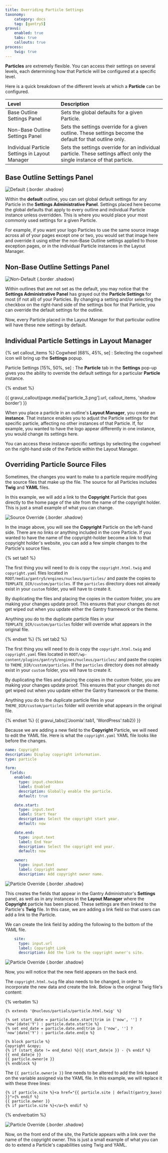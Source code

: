 ```yaml
---
title: Overriding Particle Settings
taxonomy:
    category: docs
    tag: [gantry5]
gravui:
    enabled: true
    tabs: true
    callouts: true
process:
    twig: true
---
```


**Particles** are extremely flexible. You can access their settings on several levels, each determining how that Particle will be configured at a specific level.

Here is a quick breakdown of the different levels at which a **Particle** can be configured.

| Level                                          | Description                                                                                                             |
| :-----                                         | :-----                                                                                                                  |
| Base Outline Settings Panel                    | Sets the global defaults for a given Particle.                                                                          |
| Non-Base Outline Settings Panel                | Sets the settings override for a given outline. These settings become the default for that outline only.                |
| Individual Particle Settings in Layout Manager | Sets the settings override for an individual particle. These settings affect only the single instance of that particle. |

## Base Outline Settings Panel

![Default](particle_1.png) {.border .shadow}

Within the **default** outline, you can set global default settings for any Particle in the **Settings Administrative Panel**. Settings placed here become the global defaults that apply to every outline and individual Particle instance unless overridden. This is where you would place your most commonly used settings for a given Particle.

For example, if you want your logo Particles to use the same source image across all of your pages except one or two, you would set that image here and override it using either the non-Base Outline settings applied to those exception pages, or in the individual Particle instances in the Layout Manager.

## Non-Base Outline Settings Panel

![Non-Default](particle_2.png) {.border .shadow}

Within outlines that are not set as the default, you may notice that the **Settings Administrative Panel** has grayed out the **Particle Settings** for most (if not all) of your Particles. By changing a setting and/or selecting the checkbox on the right-hand side of the settings box for that Particle, you can override the default settings for the outline. 

Now, every Particle placed in the Layout Manager for that particular outline will have these new settings by default.

## Individual Particle Settings in Layout Manager

{% set callout_items %}
Cogwheel [68%, 45%, se]
    : Selecting the cogwheel icon will bring up the **Settings** popup.

Particle Settings [15%, 50%, se]
    : The **Particle** tab in the **Settings** pop-up gives you the ability to override the default settings for a particular **Particle** instance.

{% endset %}

{{ gravui_callout(page.media['particle_3.png'].url, callout_items, 'shadow border') }}

When you place a particle in an outline's **Layout Manager**, you create an **instance**. That instance enables you to adjust the Particle settings for that specific particle, affecting no other instances of that Particle. If, for example, you wanted to have the logo appear differently in one instance, you would change its settings here.

You can access these instance-specific settings by selecting the cogwheel on the right-hand side of the Particle within the Layout Manager.

## Overriding Particle Source Files

Sometimes, the changes you want to make to a particle require modifying the source files that make up the file. The source for all Particles includes **Twig** and **YAML** files.

In this example, we will add a link to the **Copyright** Particle that goes directly to the home page of the site from the name of the copyright holder. This is just a small example of what you can change. 

![Source Override](source_1.png) {.border .shadow}

In the image above, you will see the **Copyright** Particle on the left-hand side. There are no links or anything included in the core Particle. If you wanted to have the name of the copyright-holder become a link to that copyright holder's website, you can add a few simple changes to the Particle's source files.

{% set tab1 %}

The first thing you will need to do is copy the `copyright.html.twig` and `copyright.yaml` files located in `ROOT/media/gantry5/engines/nucleus/particles/` and paste the copies to `TEMPLATE_DIR/custom/particles`. If the `particles` directory does not already exist in your `custom` folder, you will have to create it.

By duplicating the files and placing the copies in the custom folder, you are making your changes update proof. This ensures that your changes do not get wiped out when you update either the Gantry framework or the theme.

Anything you do to the duplicate particle files in your `TEMPLATE_DIR/custom/particles` folder will override what appears in the original file.

{% endset %}
{% set tab2 %}

The first thing you will need to do is copy the `copyright.html.twig` and `copyright.yaml` files located in `ROOT/wp-content/plugins/gantry5/engines/nucleus/particles/` and paste the copies to `THEME_DIR/custom/particles`. If the `particles` directory does not already exist in your `custom` folder, you will have to create it.

By duplicating the files and placing the copies in the custom folder, you are making your changes update proof. This ensures that your changes do not get wiped out when you update either the Gantry framework or the theme.

Anything you do to the duplicate particle files in your `THEME_DIR/custom/particles` folder will override what appears in the original file.

{% endset %}
{{ gravui_tabs({'Joomla':tab1, 'WordPress':tab2}) }}

Because we are adding a new field to the **Copyright** Particle, we will need to edit the YAML file. Here is what the `copyright.yaml` YAML file looks like before the changes.

```yaml
name: Copyright
description: Display copyright information.
type: particle

form:
  fields:
    enabled:
      type: input.checkbox
      label: Enabled
      description: Globally enable the particle.
      default: true

    date.start:
      type: input.text
      label: Start Year
      description: Select the copyright start year.
      default: now

    date.end:
      type: input.text
      label: End Year
      description: Select the copyright end year.
      default: now

    owner:
      type: input.text
      label: Copyright owner
      description: Add copyright owner name.
```

![Particle Override](source_3.png) {.border .shadow}

This creates the fields that appear in the Gantry Administrator's **Settings** panel, as well as in any instances in the **Layout Manager** where the **Copyright** particle has been placed. These settings are then linked to the Particle's **Twig** file. In this case, we are adding a link field so that users can add a link to the Particle.

We can create the link field by adding the following to the bottom of the YAML file.

```yaml
    site:
      type: input.url
      label: Copyright Link
      description: Add the link to the copyright owner's site.
```

![Particle Override](source_2.png) {.border .shadow}

Now, you will notice that the new field appears on the back end.

The `copyright.html.twig` file also needs to be changed, in order to incorporate the new data and create the link. Below is the original Twig file's content:

{% verbatim %}
```twig
{% extends '@nucleus/partials/particle.html.twig' %}

{% set start_date = particle.date.start|trim in ['now', ''] ? 'now'|date('Y') : particle.date.start|e %}
{% set end_date = particle.date.end|trim in ['now', ''] ? 'now'|date('Y') : particle.date.end|e %}

{% block particle %}
Copyright &copy;
{% if (start_date != end_date) %}{{ start_date|e }} - {% endif %}
{{ end_date|e }}
{{ particle.owner|e }}
{% endblock %}
```

The `{{ particle.owner|e }}` line needs to be altered to add the link based on the variable assigned via the YAML file. In this example, we will replace it with these three lines:

```twig
{% if particle.site %}<a href="{{ particle.site | default(gantry_base) }}">{% endif %}
{{ particle.owner }}
{% if particle.site %}</a>{% endif %}
```
{% endverbatim %}

![Particle Override](source_4.png) {.border .shadow}

Now, on the front end of the site, the Particle appears with a link over the name of the copyright owner. This is just a small example of what you can do to extend a Particle's capabilities using Twig and YAML.